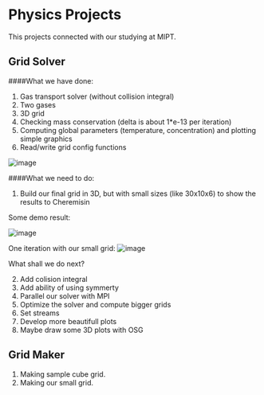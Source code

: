 Physics Projects
================
This projects connected with our studying at MIPT.

Grid Solver
----------------

####What we have done:
1. Gas transport solver (without collision integral)
2. Two gases
3. 3D grid
4. Checking mass conservation (delta is about 1*e-13 per iteration)
5. Computing global parameters (temperature, concentration) and plotting simple graphics
6. Read/write grid config functions

![image](https://dl.dropboxusercontent.com/u/59969938/Images/%D0%A1%D0%BD%D0%B8%D0%BC%D0%BE%D0%BA%20%D1%8D%D0%BA%D1%80%D0%B0%D0%BD%D0%B0%20%D0%BE%D1%82%202013-12-07%2019%3A25%3A06.png)

####What we need to do:
1. Build our final grid in 3D, but with small sizes (like 30x10x6) to show the results to Cheremisin

Some demo result:

![image](https://dl.dropboxusercontent.com/u/59969938/Images/snap.png)

One iteration with our small grid:
![image](https://dl.dropboxusercontent.com/u/59969938/Images/plot.png)

What shall we do next?

2. Add colision integral
3. Add ability of using symmerty
4. Parallel our solver with MPI
5. Optimize the solver and compute bigger grids
6. Set streams
7. Develop more beautifull plots
8. Maybe draw some 3D plots with OSG

Grid Maker
----------------
1) Making sample cube grid.
2) Making our small grid.
